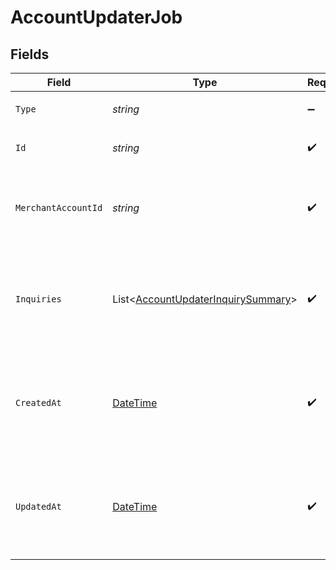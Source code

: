 # AccountUpdaterJob


## Fields

| Field                                                                                         | Type                                                                                          | Required                                                                                      | Description                                                                                   | Example                                                                                       |
| --------------------------------------------------------------------------------------------- | --------------------------------------------------------------------------------------------- | --------------------------------------------------------------------------------------------- | --------------------------------------------------------------------------------------------- | --------------------------------------------------------------------------------------------- |
| `Type`                                                                                        | *string*                                                                                      | :heavy_minus_sign:                                                                            | Always `account-updater-job`                                                                  | account-updater-job                                                                           |
| `Id`                                                                                          | *string*                                                                                      | :heavy_check_mark:                                                                            | The ID for the account updater job.                                                           | cc18c7c6-c1d4-4194-92a7-d5a985108b68                                                          |
| `MerchantAccountId`                                                                           | *string*                                                                                      | :heavy_check_mark:                                                                            | The ID of the merchant account this job belongs to.                                           | default                                                                                       |
| `Inquiries`                                                                                   | List<[AccountUpdaterInquirySummary](../../Models/Components/AccountUpdaterInquirySummary.md)> | :heavy_check_mark:                                                                            | A list of the payment methods that have been scheduled for an update.                         |                                                                                               |
| `CreatedAt`                                                                                   | [DateTime](https://learn.microsoft.com/en-us/dotnet/api/system.datetime?view=net-5.0)         | :heavy_check_mark:                                                                            | The date and time when this payment method was first created in our system.                   | 2013-07-16T19:23:00.000+00:00                                                                 |
| `UpdatedAt`                                                                                   | [DateTime](https://learn.microsoft.com/en-us/dotnet/api/system.datetime?view=net-5.0)         | :heavy_check_mark:                                                                            | The date and time when this payment method was last updated in our system.                    | 2013-07-16T19:23:00.000+00:00                                                                 |